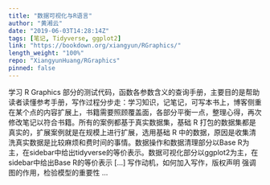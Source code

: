 ```yaml
---
title: "数据可视化与R语言"
author: "黄湘云"
date: "2019-06-03T14:28:14Z"
tags: [笔记, Tidyverse, ggplot2]
link: "https://bookdown.org/xiangyun/RGraphics/"
length_weight: "100%"
repo: "XiangyunHuang/RGraphics"
pinned: false
---
```


学习 R Graphics 部分的测试代码，函数各参数含义的查询手册，主要目的是帮助读者读懂参考手册，写作过程分步走：学习知识，记笔记，可写本书上，博客侧重在某个点的内容扩展上，书籍需要照顾覆盖面，各部分平衡一点，整理心得，再次修改笔记以符合书籍。所有的案例都基于真实数据集，基础 R 打包的数据集都是真实的，扩展案例就是在规模上进行扩展，选用基础 R 中的数据，原因是收集清洗真实数据是比较麻烦和费时间的事情。数据操作和数据清理部分以Base R为主，在sidebar中给出tidyverse的等价表示。数据可视化部分以ggplot2为主，在sidebar中给出Base R的等价表示 [...] 写作动机，如何加入写作，版权声明 强调图的作用，检验模型的重要性  ...
